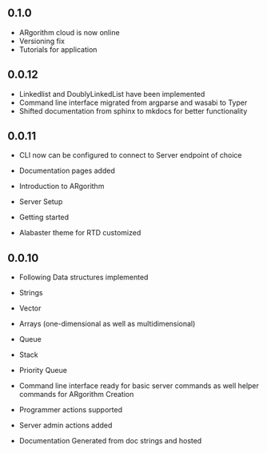 ## 0.1.0

- ARgorithm cloud is now online
- Versioning fix
- Tutorials for application

## 0.0.12

- Linkedlist and DoublyLinkedList have been implemented
- Command line interface migrated from argparse and wasabi to Typer
- Shifted documentation from sphinx to mkdocs for better functionality

## 0.0.11

-  CLI now can be configured to connect to Server endpoint of choice

-  Documentation pages added
  -  Introduction to ARgorithm
  -  Server Setup
  -  Getting started

- Alabaster theme for RTD customized

## 0.0.10

-  Following Data structures implemented
  -  Strings
  -  Vector
  -  Arrays (one-dimensional as well as multidimensional)
  -  Queue
  -  Stack
  -  Priority Queue

-  Command line interface ready for basic server commands as well helper commands for ARgorithm Creation
  -  Programmer actions supported
  -  Server admin actions added

-  Documentation Generated from doc strings and hosted